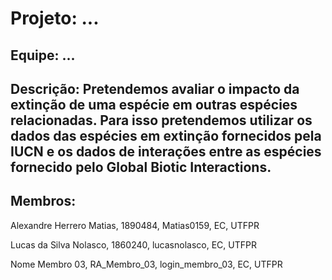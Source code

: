 # Projeto: ...

## Equipe: ...

## Descrição: Pretendemos avaliar o impacto da extinção de uma espécie em outras espécies relacionadas. Para isso pretendemos utilizar os dados das espécies em extinção fornecidos pela IUCN e os dados de interações entre as espécies fornecido pelo Global Biotic Interactions.

## Membros:

Alexandre Herrero Matias, 1890484, Matias0159, EC, UTFPR

Lucas da Silva Nolasco, 1860240, lucasnolasco, EC, UTFPR

Nome Membro 03, RA_Membro_03, login_membro_03, EC, UTFPR

